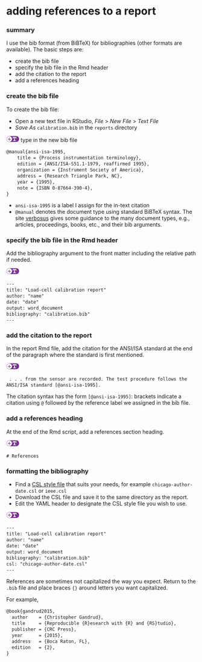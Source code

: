 
adding references to a report
=============================

### summary

I use the bib format (from BiBTeX) for bibliographies (other formats are available). The basic steps are:

-   create the bib file
-   specify the bib file in the Rmd header
-   add the citation to the report
-   add a references heading

### create the bib file

To create the bib file:

-   Open a new text file in RStudio, *File* &gt; *New File* &gt; *Text File*
-   *Save As* `calibration.bib` in the `reports` directory

![](../resources/images/text-icon.png) type in the new bib file

<pre class="r"><code>@manual{ansi-isa-1995,
    title = {Process instrumentation terminology},
    edition = {ANSI/ISA-S51.1-1979, reaffirmed 1995},
    organization = {Instrument Society of America},
    address = {Research Triangle Park, NC},
    year = {1995},
    note = {ISBN 0-87664-390-4},
}</code></pre>
-   `ansi-isa-1995` is a label I assign for the in-text citation
-   `@manual` denotes the document type using standard BiBTeX syntax. The site [verbosus](https://verbosus.com/bibtex-style-examples.html) gives some guidance to the many document types, e.g., articles, proceedings, books, etc., and their bib arguments.

### specify the bib file in the Rmd header

Add the bibliography argument to the front matter including the relative path if needed.

![](../resources/images/text-icon.png)

<pre class="r"><code>---
title: "Load-cell calibration report"
author: "name"
date: "date"
output: word_document
bibliography: "calibration.bib"
---</code></pre>
### add the citation to the report

In the report Rmd file, add the citation for the ANSI/ISA standard at the end of the paragraph where the standard is first mentioned.

![](../resources/images/text-icon.png)

<pre class="r"><code> . . . from the sensor are recorded. The test procedure follows the ANSI/ISA standard [@ansi-isa-1995]. 
</code></pre>
The citation syntax has the form `[@ansi-isa-1995]`: brackets indicate a citation using `@` followed by the reference label we assigned in the bib file.

### add a references heading

At the end of the Rmd script, add a references section heading.

![](../resources/images/text-icon.png)

<pre class="r"><code># References
</code></pre>
### formatting the bibliography

-   Find a [CSL style file](http://citationstyles.org/styles/) that suits your needs, for example `chicago-author-date.csl` or `ieee.csl`
-   Download the CSL file and save it to the same directory as the report.
-   Edit the YAML header to designate the CSL style file you wish to use.

![](../resources/images/text-icon.png)

<pre class="r"><code>---
title: "Load-cell calibration report"
author: "name"
date: "date"
output: word_document
bibliography: "calibration.bib"
csl: "chicago-author-date.csl"
---</code></pre>
References are sometimes not capitalized the way you expect. Return to the `.bib` file and place braces `{}` around letters you want capitalized.

For example,

    @book{gandrud2015,
      author    = {Christopher Gandrud}, 
      title     = {Reproducible {R}esearch with {R} and {RS}tudio},
      publisher = {CRC Press},
      year      = {2015},
      address   = {Boca Raton, FL},
      edition   = {2},
    }
